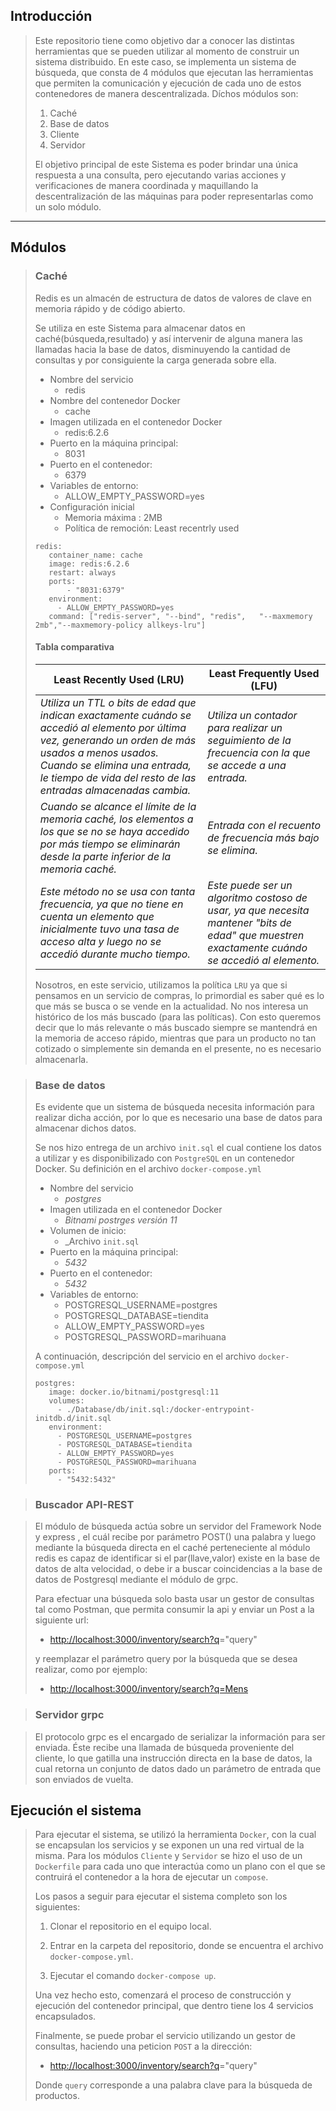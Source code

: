 ## __Introducción__
>
> Este repositorio tiene como objetivo dar a conocer las distintas herramientas que se pueden utilizar al momento de construir un sistema distribuido. En este caso, se implementa un sistema de búsqueda, que consta de 4 módulos que ejecutan las herramientas que permiten la comunicación y ejecución de cada uno de estos contenedores de manera descentralizada. Díchos módulos son:
>
>1. Caché
>2. Base de datos
>3. Cliente
>4. Servidor
>
>El objetivo principal de este Sistema es poder brindar una única respuesta a una consulta, pero ejecutando varias acciones y verificaciones de manera coordinada y maquillando la descentralización de las máquinas para poder representarlas como un solo módulo.

___

## __Módulos__

>### __Caché__
>
>Redis es un almacén de estructura de datos de valores de clave en memoria rápido y de código abierto.
>
>Se utiliza en este Sistema para almacenar datos en caché(búsqueda,resultado) y así intervenir de alguna manera las llamadas hacia la base de datos, disminuyendo la cantidad de consultas y por consiguiente la carga generada sobre ella.
>
>
> - Nombre del servicio
>   - redis
> - Nombre del contenedor Docker
>   - cache
> - Imagen utilizada en el contenedor Docker
>   - redis:6.2.6
> - Puerto en la máquina principal:
>   - 8031
> - Puerto en el contenedor:
>   - 6379
> - Variables de entorno:
>   - ALLOW_EMPTY_PASSWORD=yes
> - Configuración inicial
>   - Memoria máxima : 2MB
>   - Política de remoción: Least recentrly used
>
>
> ```
>redis:
>    container_name: cache
>    image: redis:6.2.6
>    restart: always
>    ports:
>        - "8031:6379"
>    environment:
>      - ALLOW_EMPTY_PASSWORD=yes
>    command: ["redis-server", "--bind", "redis",   "--maxmemory 2mb","--maxmemory-policy allkeys-lru"]
>```
>
>#### __Tabla comparativa__
>
>| __Least Recently Used (LRU)__                                                                                                                                                                                                                          | __Least Frequently Used (LFU)__                                                                                                                 |
>------------------------------------------------------------------------------------------------------------------------------------------------------------------------------------------------------------------------------------------------------- |------------------------------------------------------------------------------------------------------------------------------------------------ |
>| _Utiliza un TTL o bits de edad que indican exactamente cuándo se accedió al elemento por última vez, generando un orden de más usados a menos usados. Cuando se elimina una entrada, le tiempo de vida del resto de las entradas almacenadas cambia._  | _Utiliza un contador para realizar un seguimiento de la frecuencia con la que se accede a una entrada._                                         |
>| _Cuando se alcance el límite de la memoria caché, los elementos a los que se no se haya accedido por más tiempo se eliminarán desde la parte inferior de la memoria caché._                                                                            | _Entrada con el recuento de frecuencia más bajo se elimina._                                                                                    |
>| _Este método no se usa con tanta frecuencia, ya que no tiene en cuenta un elemento que inicialmente tuvo una tasa de acceso alta y luego no se accedió durante mucho tiempo._                                                                          | _Este puede ser un algoritmo costoso de usar, ya que necesita mantener "bits de edad" que muestren exactamente cuándo se accedió al elemento._  |
>
> Nosotros, en este servicio, utilizamos la política `LRU` ya que si pensamos en un servicio de compras, lo primordial es saber qué es lo que más se busca o se vende en la actualidad. No nos interesa un histórico de los más buscado (para las políticas). Con esto queremos decir que lo más relevante o más buscado siempre se mantendrá en la memoria de acceso rápido, mientras que para un producto no tan cotizado o simplemente sin demanda en el presente, no es necesario almacenarla.

>### __Base de datos__
>
>Es evidente que un sistema de búsqueda necesita información para realizar dicha acción, por lo que es necesario una base de datos para almacenar dichos datos.
>
>Se nos hizo entrega de un archivo `init.sql` el cual contiene los datos a utilizar y es disponibilizado con `PostgreSQL` en un contenedor Docker.
> Su definición en el archivo `docker-compose.yml`
>
> - Nombre del servicio
>   - _postgres_
> - Imagen utilizada en el contenedor Docker
>   - _Bitnami postrges versión 11_
> - Volumen de inicio:
>   - _Archivo `init.sql`
> - Puerto en la máquina principal:
>   - _5432_
> - Puerto en el contenedor:
>   - _5432_
> - Variables de entorno:
>   - POSTGRESQL_USERNAME=postgres
>   - POSTGRESQL_DATABASE=tiendita
>   - ALLOW_EMPTY_PASSWORD=yes
>   - POSTGRESQL_PASSWORD=marihuana
>
> A continuación, descripción del servicio en el archivo `docker-compose.yml`
>
>```
>postgres:
>    image: docker.io/bitnami/postgresql:11
>    volumes:
>      - ./Database/db/init.sql:/docker-entrypoint-initdb.d/init.sql
>    environment:
>      - POSTGRESQL_USERNAME=postgres
>      - POSTGRESQL_DATABASE=tiendita
>      - ALLOW_EMPTY_PASSWORD=yes
>      - POSTGRESQL_PASSWORD=marihuana
>    ports:
>      - "5432:5432"
> ```

>### __Buscador API-REST__

>El módulo de búsqueda actúa sobre un servidor del Framework Node y express , el cuál recibe por parámetro POST() una palabra y luego mediante la búsqueda directa en el caché perteneciente al módulo redis es capaz de identificar si el par(llave,valor) existe en la base de datos de alta velocidad, o debe ir a buscar coincidencias a la base de datos de Postgresql mediante el módulo de grpc.
>
>Para efectuar una búsqueda solo basta usar un gestor de consultas tal como Postman, que permita consumir la api y enviar un Post a la siguiente url:
>
>- <http://localhost:3000/inventory/search?q>="query"
>
>y reemplazar el parámetro query por la búsqueda que se desea realizar, como por ejemplo:
>
>- <http://localhost:3000/inventory/search?q=Mens>
>

>### __Servidor grpc__

>El protocolo grpc es el encargado de serializar la información para ser enviada. Éste recibe una llamada de búsqueda proveniente del cliente, lo que gatilla una instrucción directa en la base de datos, la cual retorna un conjunto de datos dado un parámetro de entrada que son enviados de vuelta.

## __Ejecución el sistema__

>Para ejecutar el sistema, se utilizó la herramienta `Docker`, con la cual se encapsulan los servicios y se exponen un una red virtual de la misma.
>Para los módulos `Cliente` y `Servidor` se hizo el uso de un `Dockerfile` para cada uno que interactúa como un plano con el que se contruirá el contenedor a la hora de ejecutar un `compose`.
>
>Los pasos a seguir para ejecutar el sistema completo son los siguientes:
>
>   1. Clonar el repositorio en el equipo local.
>
>   2. Entrar en la carpeta del repositorio, donde se encuentra el archivo `docker-compose.yml`.
>
>   3. Ejecutar el comando `docker-compose up`.
>
>Una vez hecho esto, comenzará el proceso de construcción y ejecución del contenedor principal, que dentro tiene los 4 servicios encapsulados.
>
>Finalmente, se puede probar el servicio utilizando un gestor de consultas, haciendo una peticion `POST` a la dirección:
>
> - <http://localhost:3000/inventory/search?q>="query"
>
>Donde `query` corresponde a una palabra clave para la búsqueda de productos.
